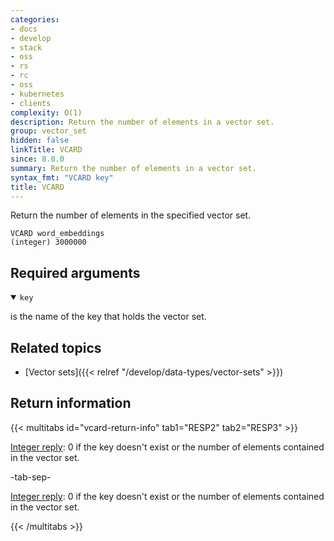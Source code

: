 ```yaml
---
categories:
- docs
- develop
- stack
- oss
- rs
- rc
- oss
- kubernetes
- clients
complexity: O(1)
description: Return the number of elements in a vector set.
group: vector_set
hidden: false
linkTitle: VCARD
since: 8.0.0
summary: Return the number of elements in a vector set.
syntax_fmt: "VCARD key"
title: VCARD
---
```


Return the number of elements in the specified vector set.

```shell
VCARD word_embeddings
(integer) 3000000
```

## Required arguments

<details open>
<summary><code>key</code></summary>

is the name of the key that holds the vector set.
</details>

## Related topics

- [Vector sets]({{< relref "/develop/data-types/vector-sets" >}})

## Return information

{{< multitabs id="vcard-return-info" 
    tab1="RESP2" 
    tab2="RESP3" >}}

[Integer reply](../../develop/reference/protocol-spec#integers): 0 if the key doesn't exist or the number of elements contained in the vector set.

-tab-sep-

[Integer reply](../../develop/reference/protocol-spec#integers): 0 if the key doesn't exist or the number of elements contained in the vector set.

{{< /multitabs >}}
